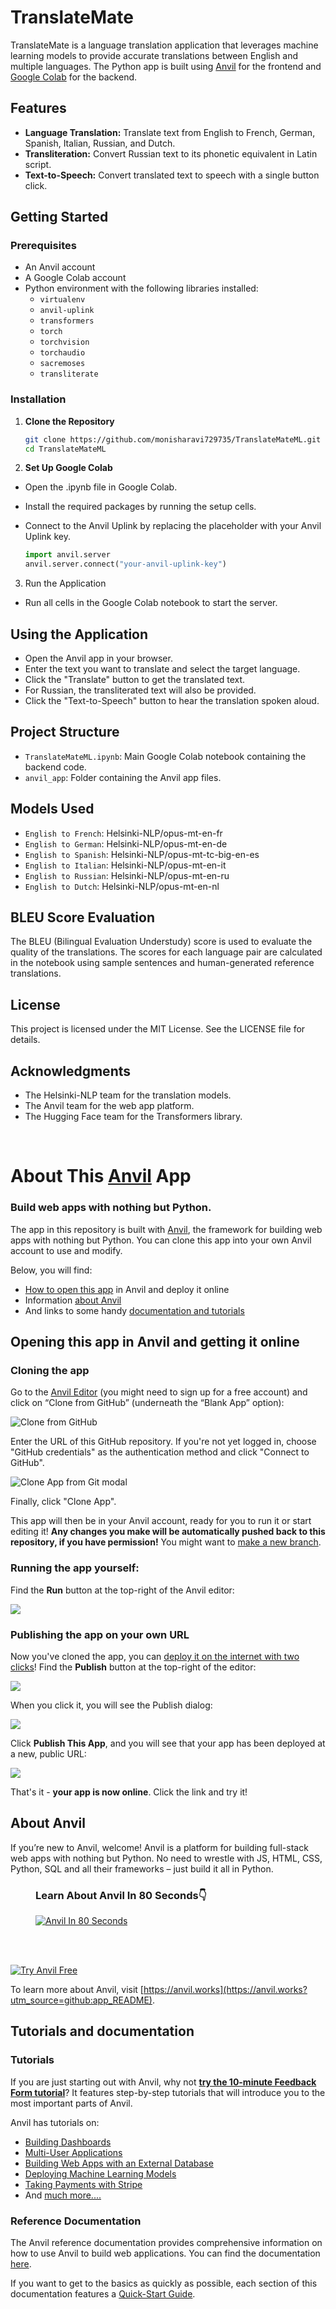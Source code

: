 # TranslateMate

TranslateMate is a language translation application that leverages machine learning models to provide accurate translations between English and multiple languages. The Python app is built using [Anvil](https://anvil.works) for the frontend and [Google Colab](https://colab.research.google.com/) for the backend.

## Features

- **Language Translation:** Translate text from English to French, German, Spanish, Italian, Russian, and Dutch.
- **Transliteration:** Convert Russian text to its phonetic equivalent in Latin script.
- **Text-to-Speech:** Convert translated text to speech with a single button click.

## Getting Started

### Prerequisites

- An Anvil account
- A Google Colab account
- Python environment with the following libraries installed:
  - `virtualenv`
  - `anvil-uplink`
  - `transformers`
  - `torch`
  - `torchvision`
  - `torchaudio`
  - `sacremoses`
  - `transliterate`

### Installation

1. **Clone the Repository**

   ```bash
   git clone https://github.com/monisharavi729735/TranslateMateML.git
   cd TranslateMateML

2. **Set Up Google Colab**
- Open the .ipynb file in Google Colab.
- Install the required packages by running the setup cells.
- Connect to the Anvil Uplink by replacing the placeholder with your Anvil Uplink key.

  ```python
  import anvil.server
  anvil.server.connect("your-anvil-uplink-key")

3. Run the Application

- Run all cells in the Google Colab notebook to start the server.

## Using the Application
- Open the Anvil app in your browser.
- Enter the text you want to translate and select the target language.
- Click the "Translate" button to get the translated text.
- For Russian, the transliterated text will also be provided.
- Click the "Text-to-Speech" button to hear the translation spoken aloud.

## Project Structure
- `TranslateMateML.ipynb`: Main Google Colab notebook containing the backend code.
- `anvil_app`: Folder containing the Anvil app files.

## Models Used
- `English to French`: Helsinki-NLP/opus-mt-en-fr
- `English to German`: Helsinki-NLP/opus-mt-en-de
- `English to Spanish`: Helsinki-NLP/opus-mt-tc-big-en-es
- `English to Italian`: Helsinki-NLP/opus-mt-en-it
- `English to Russian`: Helsinki-NLP/opus-mt-en-ru
- `English to Dutch`: Helsinki-NLP/opus-mt-en-nl

## BLEU Score Evaluation
The BLEU (Bilingual Evaluation Understudy) score is used to evaluate the quality of the translations. The scores for each language pair are calculated in the notebook using sample sentences and human-generated reference translations.

## License
This project is licensed under the MIT License. See the LICENSE file for details.

## Acknowledgments
- The Helsinki-NLP team for the translation models.
- The Anvil team for the web app platform.
- The Hugging Face team for the Transformers library.

<br />

# About This [Anvil](https://anvil.works/?utm_source=github:app_README) App

### Build web apps with nothing but Python.

The app in this repository is built with [Anvil](https://anvil.works?utm_source=github:app_README), the framework for building web apps with nothing but Python. You can clone this app into your own Anvil account to use and modify.

Below, you will find:
- [How to open this app](#opening-this-app-in-anvil-and-getting-it-online) in Anvil and deploy it online
- Information [about Anvil](#about-anvil)
- And links to some handy [documentation and tutorials](#tutorials-and-documentation)

## Opening this app in Anvil and getting it online

### Cloning the app

Go to the [Anvil Editor](https://anvil.works/build?utm_source=github:app_README) (you might need to sign up for a free account) and click on “Clone from GitHub” (underneath the “Blank App” option):

<img src="https://anvil.works/docs/version-control-new-ide/img/git/clone-from-github.png" alt="Clone from GitHub"/>

Enter the URL of this GitHub repository. If you're not yet logged in, choose "GitHub credentials" as the authentication method and click "Connect to GitHub".

<img src="https://anvil.works/docs/version-control-new-ide/img/git/clone-app-from-git.png" alt="Clone App from Git modal"/>

Finally, click "Clone App".

This app will then be in your Anvil account, ready for you to run it or start editing it! **Any changes you make will be automatically pushed back to this repository, if you have permission!** You might want to [make a new branch](https://anvil.works/docs/version-control-new-ide?utm_source=github:app_README).

### Running the app yourself:

Find the **Run** button at the top-right of the Anvil editor:

<img src="https://anvil.works/docs/img/run-button-new-ide.png"/>


### Publishing the app on your own URL

Now you've cloned the app, you can [deploy it on the internet with two clicks](https://anvil.works/docs/deployment/quickstart?utm_source=github:app_README)! Find the **Publish** button at the top-right of the editor:

<img src="https://anvil.works/docs/deployment-new-ide/img/environments/publish-button.png"/>

When you click it, you will see the Publish dialog:

<img src="https://anvil.works/docs/deployment-new-ide/img/quickstart/empty-environments-dialog.png"/>

Click **Publish This App**, and you will see that your app has been deployed at a new, public URL:

<img src="https://anvil.works/docs/deployment-new-ide/img/quickstart/default-public-environment.png"/>

That's it - **your app is now online**. Click the link and try it!

## About Anvil

If you’re new to Anvil, welcome! Anvil is a platform for building full-stack web apps with nothing but Python. No need to wrestle with JS, HTML, CSS, Python, SQL and all their frameworks – just build it all in Python.

<figure>
<figcaption><h3>Learn About Anvil In 80 Seconds👇</h3></figcaption>
<a href="https://www.youtube.com/watch?v=3V-3g1mQ5GY" target="_blank">
<img
  src="https://anvil-website-static.s3.eu-west-2.amazonaws.com/anvil-in-80-seconds-YouTube.png"
  alt="Anvil In 80 Seconds"
/>
</a>
</figure>
<br><br>

[![Try Anvil Free](https://anvil-website-static.s3.eu-west-2.amazonaws.com/mark-complete.png)](https://anvil.works?utm_source=github:app_README)

To learn more about Anvil, visit [https://anvil.works](https://anvil.works?utm_source=github:app_README).

## Tutorials and documentation

### Tutorials

If you are just starting out with Anvil, why not **[try the 10-minute Feedback Form tutorial](https://anvil.works/learn/tutorials/feedback-form?utm_source=github:app_README)**? It features step-by-step tutorials that will introduce you to the most important parts of Anvil.

Anvil has tutorials on:
- [Building Dashboards](https://anvil.works/learn/tutorials/data-science#dashboarding?utm_source=github:app_README)
- [Multi-User Applications](https://anvil.works/learn/tutorials/multi-user-apps?utm_source=github:app_README)
- [Building Web Apps with an External Database](https://anvil.works/learn/tutorials/external-database?utm_source=github:app_README)
- [Deploying Machine Learning Models](https://anvil.works/learn/tutorials/deploy-machine-learning-model?utm_source=github:app_README)
- [Taking Payments with Stripe](https://anvil.works/learn/tutorials/stripe?utm_source=github:app_README)
- And [much more....](https://anvil.works/learn/tutorials?utm_source=github:app_README)

### Reference Documentation

The Anvil reference documentation provides comprehensive information on how to use Anvil to build web applications. You can find the documentation [here](https://anvil.works/docs/overview?utm_source=github:app_README).

If you want to get to the basics as quickly as possible, each section of this documentation features a [Quick-Start Guide](https://anvil.works/docs/overview/quickstarts?utm_source=github:app_README).
